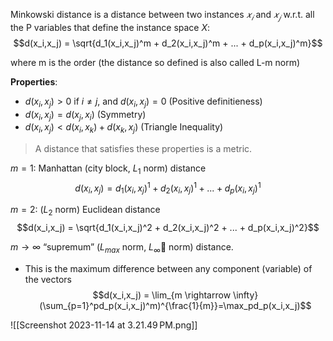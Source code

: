 Minkowski distance is a distance between two instances $𝑥_𝑖$ and $𝑥_𝑗$ w.r.t. all the P variables that define the instance space $X$:
$$d(x_i,x_j) = \sqrt{d_1(x_i,x_j)^m + d_2(x_i,x_j)^m + ... + d_p(x_i,x_j)^m}$$

where m is the order (the distance so defined is also called L-m norm)

**Properties**:
* $d(x_i,x_j) > 0$ if $i ≠j$, and $d(x_i,x_j) = 0$ (Positive definitieness)
* $d(x_i,x_j) =d(x_j,x_i)$ (Symmetry)
* $d(x_i,x_j) < d(x_i,x_k) + d(x_k,x_j)$ (Triangle Inequality)

>A distance that satisfies these properties is a metric.

$m = 1$: Manhattan (city block, $L_1$ norm) distance
$$d(x_i,x_j) = d_1(x_i,x_j)^1 + d_2(x_i,x_j)^1 + ... + d_p(x_i,x_j)^1$$

$m = 2$: ($L_2$ norm) Euclidean distance $$d(x_i,x_j) = \sqrt{d_1(x_i,x_j)^2 + d_2(x_i,x_j)^2 + ... + d_p(x_i,x_j)^2}$$


$m \rightarrow \infty$ “supremum” ($L_{max}$ norm, $L_{\infty}$ norm) distance.  
* This is the maximum difference between any component (variable) of the vectors
$$d(x_i,x_j) = \lim_{m \rightarrow \infty}(\sum_{p=1}^pd_p(x_i,x_j)^m)^{\frac{1}{m}}=\max_pd_p(x_i,x_j)$$

![[Screenshot 2023-11-14 at 3.21.49 PM.png]]